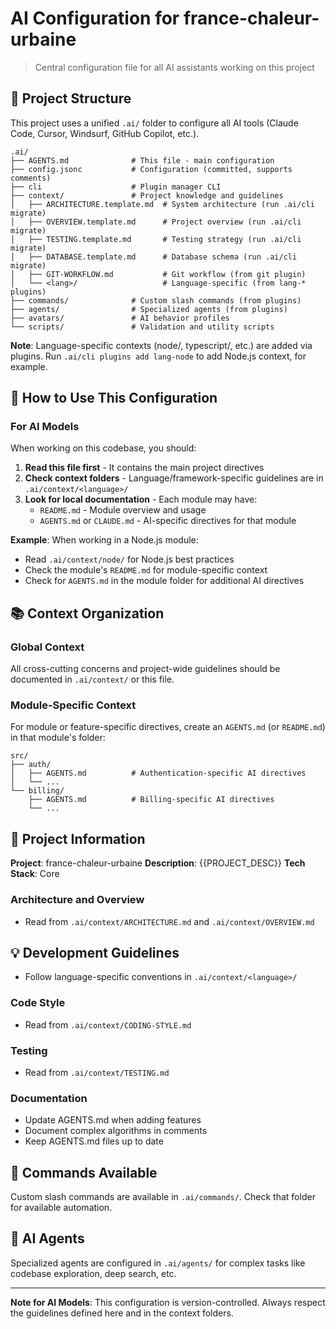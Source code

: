 # AI Configuration for france-chaleur-urbaine

> Central configuration file for all AI assistants working on this project

## 📁 Project Structure

This project uses a unified `.ai/` folder to configure all AI tools (Claude Code, Cursor, Windsurf, GitHub Copilot, etc.).

```
.ai/
├── AGENTS.md              # This file - main configuration
├── config.jsonc           # Configuration (committed, supports comments)
├── cli                    # Plugin manager CLI
├── context/               # Project knowledge and guidelines
│   ├── ARCHITECTURE.template.md  # System architecture (run .ai/cli migrate)
│   ├── OVERVIEW.template.md      # Project overview (run .ai/cli migrate)
│   ├── TESTING.template.md       # Testing strategy (run .ai/cli migrate)
│   ├── DATABASE.template.md      # Database schema (run .ai/cli migrate)
│   ├── GIT-WORKFLOW.md           # Git workflow (from git plugin)
│   └── <lang>/                   # Language-specific (from lang-* plugins)
├── commands/              # Custom slash commands (from plugins)
├── agents/                # Specialized agents (from plugins)
├── avatars/               # AI behavior profiles
└── scripts/               # Validation and utility scripts
```

**Note**: Language-specific contexts (node/, typescript/, etc.) are added via plugins.
Run `.ai/cli plugins add lang-node` to add Node.js context, for example.

## 🎯 How to Use This Configuration

### For AI Models

When working on this codebase, you should:

1. **Read this file first** - It contains the main project directives
2. **Check context folders** - Language/framework-specific guidelines are in `.ai/context/<language>/`
3. **Look for local documentation** - Each module may have:
   - `README.md` - Module overview and usage
   - `AGENTS.md` or `CLAUDE.md` - AI-specific directives for that module

**Example**: When working in a Node.js module:
- Read `.ai/context/node/` for Node.js best practices
- Check the module's `README.md` for module-specific context
- Check for `AGENTS.md` in the module folder for additional AI directives

## 📚 Context Organization

### Global Context

All cross-cutting concerns and project-wide guidelines should be documented in `.ai/context/` or this file.

### Module-Specific Context

For module or feature-specific directives, create an `AGENTS.md` (or `README.md`) in that module's folder:

```
src/
├── auth/
│   ├── AGENTS.md          # Authentication-specific AI directives
│   └── ...
└── billing/
    ├── AGENTS.md          # Billing-specific AI directives
    └── ...
```

## 🎯 Project Information

**Project**: france-chaleur-urbaine
**Description**: {{PROJECT_DESC}}
**Tech Stack**: Core

### Architecture and Overview
- Read from `.ai/context/ARCHITECTURE.md` and `.ai/context/OVERVIEW.md`


## 💡 Development Guidelines

- Follow language-specific conventions in `.ai/context/<language>/`

### Code Style
- Read from `.ai/context/CODING-STYLE.md`

### Testing
- Read from `.ai/context/TESTING.md`

### Documentation
- Update AGENTS.md when adding features
- Document complex algorithms in comments
- Keep AGENTS.md files up to date

## 🔧 Commands Available

Custom slash commands are available in `.ai/commands/`. Check that folder for available automation.

## 👥 AI Agents

Specialized agents are configured in `.ai/agents/` for complex tasks like codebase exploration, deep search, etc.

---

**Note for AI Models**: This configuration is version-controlled. Always respect the guidelines defined here and in the context folders.
